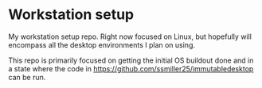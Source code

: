 # Workstation setup

My workstation setup repo.  Right now focused on Linux, but hopefully will
encompass all the desktop environments I plan on using.

This repo is primarily focused on getting the initial OS buildout done and
in a state where the code in https://github.com/ssmiller25/immutabledesktop can
be run.
